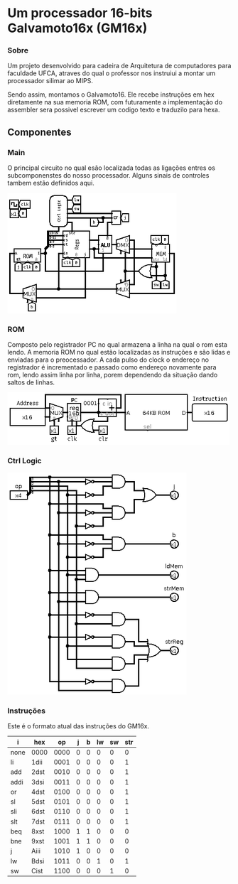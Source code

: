 # Um processador 16-bits Galvamoto16x (GM16x)

### Sobre

Um projeto desenvolvido para cadeira de Arquitetura de computadores para faculdade UFCA, atraves do qual o professor nos instruiui a montar um processador silimar ao MIPS.

Sendo assim, montamos o Galvamoto16.
Ele recebe instruções em hex diretamente na sua memoria ROM, com futuramente a implementação do assembler sera possivel escrever um codigo texto e traduzilo para hexa.

## Componentes

### Main

O principal circuito no qual esão localizada todas as ligações entres os subcomponenstes do nosso processador.
Alguns sinais de controles tambem estão definidos aqui.

![main.png](assets%2Fmain.png)

### ROM

Composto pelo registrador PC no qual armazena a linha na qual o rom esta lendo.
A memoria ROM no qual estão localizadas as instruções e são lidas e enviadas para o preocessador.
A cada pulso do clock o endereço no registrador é incrementado e passado como endereço novamente para rom, lendo assim linha por linha, porem dependendo da situação dando saltos de linhas.

![rom.png](assets/rom.png)

### Ctrl Logic



![Controle.png](assets/ctrl.png)

### Instruções

Este é o formato atual das instruções do GM16x.

| i    | hex  | op   | j   | b   | lw  | sw  | str |
| ---- | ---- | ---- | --- | --- | --- | --- | --- |
| none | 0000 | 0000 | 0   | 0   | 0   | 0   | 0   |
| li   | 1dii | 0001 | 0   | 0   | 0   | 0   | 1   |
| add  | 2dst | 0010 | 0   | 0   | 0   | 0   | 1   |
| addi | 3dsi | 0011 | 0   | 0   | 0   | 0   | 1   |
| or   | 4dst | 0100 | 0   | 0   | 0   | 0   | 1   |
| sl   | 5dst | 0101 | 0   | 0   | 0   | 0   | 1   |
| sli  | 6dst | 0110 | 0   | 0   | 0   | 0   | 1   |
| slt  | 7dst | 0111 | 0   | 0   | 0   | 0   | 1   |
| beq  | 8xst | 1000 | 1   | 1   | 0   | 0   | 0   |
| bne  | 9xst | 1001 | 1   | 1   | 0   | 0   | 0   |
| j    | Aiii | 1010 | 1   | 0   | 0   | 0   | 0   |
| lw   | Bdsi | 1011 | 0   | 0   | 1   | 0   | 1   |
| sw   | Cist | 1100 | 0   | 0   | 0   | 1   | 0   |
